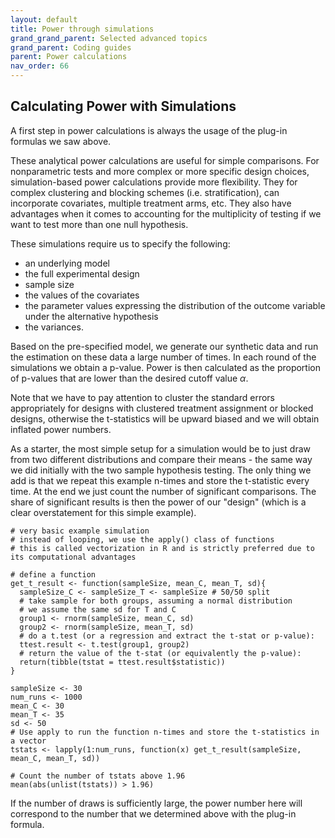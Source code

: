 ```yaml
---
layout: default
title: Power through simulations
grand_grand_parent: Selected advanced topics
grand_parent: Coding guides
parent: Power calculations
nav_order: 66
---
```


## Calculating Power with Simulations

A first step in power calculations is always the usage of the plug-in formulas we saw above.
<!-- As soon as an experimental design gets a bit more complex, we would typically rely on our own simulations. -->
These analytical power calculations are useful for simple comparisons. For nonparametric tests and more complex or more specific design choices, simulation-based power calculations provide more flexibility. They for complex clustering and blocking schemes (i.e. stratification), can incorporate covariates, multiple treatment arms, etc. They also have advantages when it comes to accounting for the multiplicity of testing if we want to test more than one null hypothesis.

<!-- The basic idea is to write down an equation that describes the data generating process (DGP) and treatment assignment, including an expected effect size. -->
<!-- This model will have a non-stochastic part (sample size, number of clusters, distribution of the sample across clusters, number of time periods, ICC, autocorrelation terms, mean and standard deviation of the outcome variable, effect size, etc) and a stochastic part (an error term). -->
<!-- We then simulate this DGP a few thousand times and simply count the number of times the treatment coefficient is statistically different from zero. -->
These simulations require us to specify the following:
- an underlying model
- the full experimental design
- sample size
- the values of the covariates
- the parameter values expressing the distribution of the outcome variable under the alternative hypothesis
- the variances. 

Based on the pre-specified model, we generate our synthetic data and run the estimation on these data a large number of times. In each round of the simulations we obtain a p-value. Power is then calculated as the proportion of p-values that are lower than the desired cutoff value $\alpha$.

Note that we have to pay attention to cluster the standard errors appropriately for designs with clustered treatment assignment or blocked designs, otherwise the t-statistics will be upward biased and we will obtain inflated power numbers.

As a starter, the most simple setup for a simulation would be to just draw from two different distributions and compare their means - the same way we did initially with the two sample hypothesis testing.
The only thing we add is that we repeat this example n-times and store the t-statistic every time.
At the end we just count the number of significant comparisons. The share of significant results is then the power of our "design" (which is a clear overstatement for this simple example).

```
# very basic example simulation
# instead of looping, we use the apply() class of functions
# this is called vectorization in R and is strictly preferred due to its computational advantages

# define a function
get_t_result <- function(sampleSize, mean_C, mean_T, sd){
  sampleSize_C <- sampleSize_T <- sampleSize # 50/50 split
  # take sample for both groups, assuming a normal distribution
  # we assume the same sd for T and C
  group1 <- rnorm(sampleSize, mean_C, sd)
  group2 <- rnorm(sampleSize, mean_T, sd)
  # do a t.test (or a regression and extract the t-stat or p-value):
  ttest.result <- t.test(group1, group2) 
  # return the value of the t-stat (or equivalently the p-value):
  return(tibble(tstat = ttest.result$statistic)) 
}

sampleSize <- 30
num_runs <- 1000
mean_C <- 30
mean_T <- 35
sd <- 50
# Use apply to run the function n-times and store the t-statistics in a vector
tstats <- lapply(1:num_runs, function(x) get_t_result(sampleSize, mean_C, mean_T, sd))

# Count the number of tstats above 1.96
mean(abs(unlist(tstats)) > 1.96)

```

If the number of draws is sufficiently large, the power number here will correspond to the number that we determined above with the plug-in formula.
